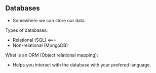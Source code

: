 ## Databases

- Somewhere we can store our data.

Types of databases:

- Relational (SQL) <===
- Non-relational (MongoDB)

What is an ORM (Object relational mapping):

- Helps you interact with the database with your prefered language.
